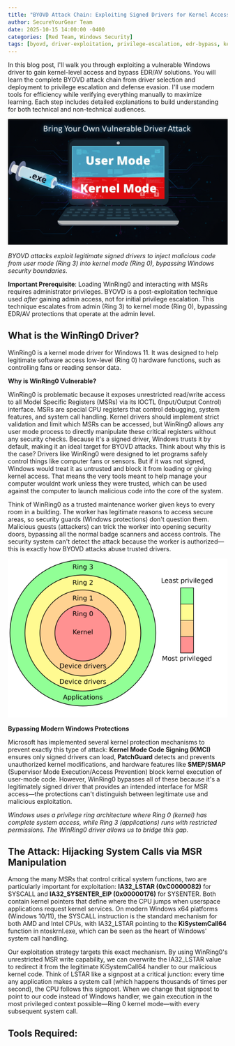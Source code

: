 ```yaml
---
title: "BYOVD Attack Chain: Exploiting Signed Drivers for Kernel Access and EDR Bypass"
author: SecureYourGear Team
date: 2025-10-15 14:00:00 -0400
categories: [Red Team, Windows Security]
tags: [byovd, driver-exploitation, privilege-escalation, edr-bypass, kernel, windows, rootkit, malware-analysis]
---
```


In this blog post, I'll walk you through exploiting a vulnerable Windows driver to gain kernel-level access and bypass EDR/AV solutions. You will learn the complete BYOVD attack chain from driver selection and deployment to privilege escalation and defense evasion. I'll use modern tools for efficiency while verifying everything manually to maximize learning. Each step includes detailed explanations to build understanding for both technical and non-technical audiences.

<img src="/assets/img/posts/byovd/byovd_header.png" alt="BYOVD Attack - User Mode to Kernel Mode" width="800">

*BYOVD attacks exploit legitimate signed drivers to inject malicious code from user mode (Ring 3) into kernel mode (Ring 0), bypassing Windows security boundaries.*

**Important Prerequisite**: Loading WinRing0 and interacting with MSRs requires administrator privileges. BYOVD is a post-exploitation technique used *after* gaining admin access, not for initial privilege escalation. This technique escalates from admin (Ring 3) to kernel mode (Ring 0), bypassing EDR/AV protections that operate at the admin level.

## What is the WinRing0 Driver? 

WinRing0 is a kernel mode driver for Windows 11. It was designed to help legitimate software access low-level (Ring 0) hardware functions, such as controlling fans or reading sensor data.

**Why is WinRing0 Vulnerable?**

WinRing0 is problematic because it exposes unrestricted read/write access to all Model Specific Registers (MSRs) via its IOCTL (Input/Output Control) interface. MSRs are special CPU registers that control debugging, system features, and system call handling. Kernel drivers should implement strict validation and limit which MSRs can be accessed, but WinRing0 allows any user mode process to directly manipulate these critical registers without any security checks. Because it's a signed driver, Windows trusts it by default, making it an ideal target for BYOVD attacks. Think about why this is the case? Drivers like WinRing0 were designed to let programs safely control things like computer fans or sensors. But if it was not signed, Windows would treat it as untrusted and block it from loading or giving kernel access. That means the very tools meant to help manage your computer wouldnt work unless they were trusted, which can be used against the computer to launch malicious code into the core of the system. 

Think of WinRing0 as a trusted maintenance worker given keys to every room in a building. The worker has legitimate reasons to access secure areas, so security guards (Windows protections) don't question them. Malicious guests (attackers) can trick the worker into opening security doors, bypassing all the normal badge scanners and access controls. The security system can't detect the attack because the worker is authorized—this is exactly how BYOVD attacks abuse trusted drivers.

<img src="/assets/img/posts/byovd/ring0.png" alt="Windows Privilege Rings - Ring 0 (Kernel) to Ring 3 (Applications)" width="800">

**Bypassing Modern Windows Protections**

Microsoft has implemented several kernel protection mechanisms to prevent exactly this type of attack: **Kernel Mode Code Signing (KMCI)** ensures only signed drivers can load, **PatchGuard** detects and prevents unauthorized kernel modifications, and hardware features like **SMEP/SMAP** (Supervisor Mode Execution/Access Prevention) block kernel execution of user-mode code. However, WinRing0 bypasses all of these because it's a legitimately signed driver that provides an intended interface for MSR access—the protections can't distinguish between legitimate use and malicious exploitation.

*Windows uses a privilege ring architecture where Ring 0 (kernel) has complete system access, while Ring 3 (applications) runs with restricted permissions. The WinRing0 driver allows us to bridge this gap.*

## The Attack: Hijacking System Calls via MSR Manipulation

Among the many MSRs that control critical system functions, two are particularly important for exploitation: **IA32_LSTAR (0xC0000082)** for SYSCALL and **IA32_SYSENTER_EIP (0x00000176)** for SYSENTER. Both contain kernel pointers that define where the CPU jumps when userspace applications request kernel services. On modern Windows x64 platforms (Windows 10/11), the SYSCALL instruction is the standard mechanism for both AMD and Intel CPUs, with IA32_LSTAR pointing to the **KiSystemCall64** function in ntoskrnl.exe, which can be seen as the heart of Windows' system call handling.

Our exploitation strategy targets this exact mechanism. By using WinRing0's unrestricted MSR write capability, we can overwrite the IA32_LSTAR value to redirect it from the legitimate KiSystemCall64 handler to our malicious kernel code. Think of LSTAR like a signpost at a critical junction: every time any application makes a system call (which happens thousands of times per second), the CPU follows this signpost. When we change that signpost to point to our code instead of Windows handler, we gain execution in the most privileged context possible—Ring 0 kernel mode—with every subsequent system call.

## Tools Required: 
